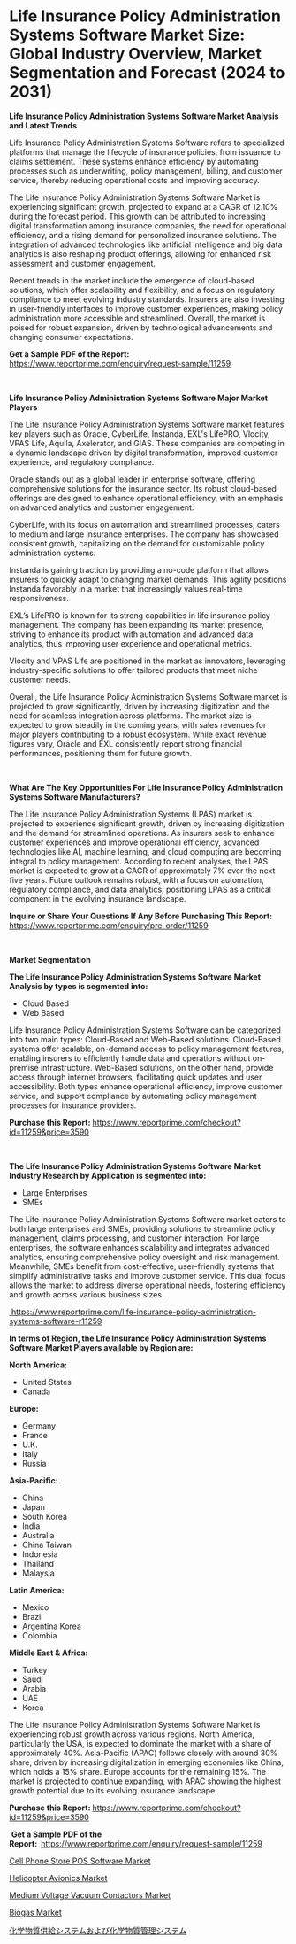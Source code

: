 <p><h1>Life Insurance Policy Administration Systems Software Market Size: Global Industry Overview, Market Segmentation and Forecast (2024 to 2031)</h1></p><p><strong>Life Insurance Policy Administration Systems Software Market Analysis and Latest Trends</strong></p>
<p><p>Life Insurance Policy Administration Systems Software refers to specialized platforms that manage the lifecycle of insurance policies, from issuance to claims settlement. These systems enhance efficiency by automating processes such as underwriting, policy management, billing, and customer service, thereby reducing operational costs and improving accuracy.</p><p>The Life Insurance Policy Administration Systems Software Market is experiencing significant growth, projected to expand at a CAGR of 12.10% during the forecast period. This growth can be attributed to increasing digital transformation among insurance companies, the need for operational efficiency, and a rising demand for personalized insurance solutions. The integration of advanced technologies like artificial intelligence and big data analytics is also reshaping product offerings, allowing for enhanced risk assessment and customer engagement.</p><p>Recent trends in the market include the emergence of cloud-based solutions, which offer scalability and flexibility, and a focus on regulatory compliance to meet evolving industry standards. Insurers are also investing in user-friendly interfaces to improve customer experiences, making policy administration more accessible and streamlined. Overall, the market is poised for robust expansion, driven by technological advancements and changing consumer expectations.</p></p>
<p><strong>Get a Sample PDF of the Report:&nbsp;</strong> <a href="https://www.reportprime.com/enquiry/request-sample/11259">https://www.reportprime.com/enquiry/request-sample/11259</a></p>
<p>&nbsp;</p>
<p><strong>Life Insurance Policy Administration Systems Software Major Market Players</strong></p>
<p><p>The Life Insurance Policy Administration Systems Software market features key players such as Oracle, CyberLife, Instanda, EXL's LifePRO, Vlocity, VPAS Life, Aquila, Axelerator, and GIAS. These companies are competing in a dynamic landscape driven by digital transformation, improved customer experience, and regulatory compliance.</p><p>Oracle stands out as a global leader in enterprise software, offering comprehensive solutions for the insurance sector. Its robust cloud-based offerings are designed to enhance operational efficiency, with an emphasis on advanced analytics and customer engagement.</p><p>CyberLife, with its focus on automation and streamlined processes, caters to medium and large insurance enterprises. The company has showcased consistent growth, capitalizing on the demand for customizable policy administration systems.</p><p>Instanda is gaining traction by providing a no-code platform that allows insurers to quickly adapt to changing market demands. This agility positions Instanda favorably in a market that increasingly values real-time responsiveness.</p><p>EXL’s LifePRO is known for its strong capabilities in life insurance policy management. The company has been expanding its market presence, striving to enhance its product with automation and advanced data analytics, thus improving user experience and operational metrics.</p><p>Vlocity and VPAS Life are positioned in the market as innovators, leveraging industry-specific solutions to offer tailored products that meet niche customer needs.</p><p>Overall, the Life Insurance Policy Administration Systems Software market is projected to grow significantly, driven by increasing digitization and the need for seamless integration across platforms. The market size is expected to grow steadily in the coming years, with sales revenues for major players contributing to a robust ecosystem. While exact revenue figures vary, Oracle and EXL consistently report strong financial performances, positioning them for future growth.</p></p>
<p>&nbsp;</p>
<p><strong>What Are The Key Opportunities For Life Insurance Policy Administration Systems Software Manufacturers?</strong></p>
<p><p>The Life Insurance Policy Administration Systems (LPAS) market is projected to experience significant growth, driven by increasing digitization and the demand for streamlined operations. As insurers seek to enhance customer experiences and improve operational efficiency, advanced technologies like AI, machine learning, and cloud computing are becoming integral to policy management. According to recent analyses, the LPAS market is expected to grow at a CAGR of approximately 7% over the next five years. Future outlook remains robust, with a focus on automation, regulatory compliance, and data analytics, positioning LPAS as a critical component in the evolving insurance landscape.</p></p>
<p><strong>Inquire or Share Your Questions If Any Before Purchasing This Report:</strong> <a href="https://www.reportprime.com/enquiry/pre-order/11259">https://www.reportprime.com/enquiry/pre-order/11259</a></p>
<p>&nbsp;</p>
<p><strong>Market Segmentation</strong></p>
<p><strong>The Life Insurance Policy Administration Systems Software Market Analysis by types is segmented into:</strong></p>
<p><ul><li>Cloud Based</li><li>Web Based</li></ul></p>
<p><p>Life Insurance Policy Administration Systems Software can be categorized into two main types: Cloud-Based and Web-Based solutions. Cloud-Based systems offer scalable, on-demand access to policy management features, enabling insurers to efficiently handle data and operations without on-premise infrastructure. Web-Based solutions, on the other hand, provide access through internet browsers, facilitating quick updates and user accessibility. Both types enhance operational efficiency, improve customer service, and support compliance by automating policy management processes for insurance providers.</p></p>
<p><strong>Purchase this Report:&nbsp;</strong><a href="https://www.reportprime.com/checkout?id=11259&price=3590">https://www.reportprime.com/checkout?id=11259&price=3590</a></p>
<p>&nbsp;</p>
<p><strong>The Life Insurance Policy Administration Systems Software Market Industry Research by Application is segmented into:</strong></p>
<p><ul><li>Large Enterprises</li><li>SMEs</li></ul></p>
<p><p>The Life Insurance Policy Administration Systems Software market caters to both large enterprises and SMEs, providing solutions to streamline policy management, claims processing, and customer interaction. For large enterprises, the software enhances scalability and integrates advanced analytics, ensuring comprehensive policy oversight and risk management. Meanwhile, SMEs benefit from cost-effective, user-friendly systems that simplify administrative tasks and improve customer service. This dual focus allows the market to address diverse operational needs, fostering efficiency and growth across various business sizes.</p></p>
<p><a href="https://www.reportprime.com/life-insurance-policy-administration-systems-software-r11259">&nbsp;https://www.reportprime.com/life-insurance-policy-administration-systems-software-r11259</a></p>
<p><strong>In terms of Region, the Life Insurance Policy Administration Systems Software Market Players available by Region are:</strong></p>
<p>
    <p> <strong> North America: </strong>
        <ul>
            <li>United States</li>
            <li>Canada</li>
        </ul>
        </p> 
    <p> <strong> Europe: </strong>
        <ul>
            <li>Germany</li>
            <li>France</li>
            <li>U.K.</li>
            <li>Italy</li>
            <li>Russia</li>
        </ul>
        </p> 
    <p> <strong> Asia-Pacific: </strong>
        <ul>
            <li>China</li>
            <li>Japan</li>
            <li>South Korea</li>
            <li>India</li>
            <li>Australia</li>
            <li>China Taiwan</li>
            <li>Indonesia</li>
            <li>Thailand</li>
            <li>Malaysia</li>
        </ul>
        </p> 
    <p> <strong> Latin America: </strong>
        <ul>
            <li>Mexico</li>
            <li>Brazil</li>
            <li>Argentina Korea</li>
            <li>Colombia</li>
        </ul>
        </p> 
    <p> <strong> Middle East & Africa: </strong>
        <ul>
            <li>Turkey</li>
            <li>Saudi</li>
            <li>Arabia</li>
            <li>UAE</li>
            <li>Korea</li>
        </ul>
    </p>
    </p>
<p><p>The Life Insurance Policy Administration Systems Software Market is experiencing robust growth across various regions. North America, particularly the USA, is expected to dominate the market with a share of approximately 40%. Asia-Pacific (APAC) follows closely with around 30% share, driven by increasing digitalization in emerging economies like China, which holds a 15% share. Europe accounts for the remaining 15%. The market is projected to continue expanding, with APAC showing the highest growth potential due to its evolving insurance landscape.</p></p>
<p><strong>Purchase this Report: </strong><a href="https://www.reportprime.com/checkout?id=11259&price=3590">https://www.reportprime.com/checkout?id=11259&price=3590</a></p>
<p>&nbsp;<strong>Get a Sample PDF of the Report:&nbsp;&nbsp;</strong><a href="https://www.reportprime.com/enquiry/request-sample/11259">https://www.reportprime.com/enquiry/request-sample/11259</a></p>
<p><strong></strong></p>
<p><p><a href="https://github.com/MariaWashington76/Market-Research-Report-List-1/blob/main/cell-phone-store-pos-software-market.md">Cell Phone Store POS Software Market</a></p><p><a href="https://issuu.com/reportprime-2/docs/helicopter-avionics-market-size-203_b22157e8ae8989">Helicopter Avionics Market</a></p><p><a href="https://medium.com/@maudeefields042024/the-global-medium-voltage-vacuum-contactors-market-is-at-the-forefront-of-innovation-driving-98eb95e678d1">Medium Voltage Vacuum Contactors Market</a></p><p><a href="https://medium.com/@maudeefields042024/this-report-aims-to-deliver-an-in-depth-analysis-of-the-global-biogas-market-offering-both-6729b25bec3e">Biogas Market</a></p><p><a href="https://medium.com/@gregoriookeefe2023/chemical-supply-systems-chemical-management-systems-67fd6b7f679f">化学物質供給システムおよび化学物質管理システム</a></p></p>